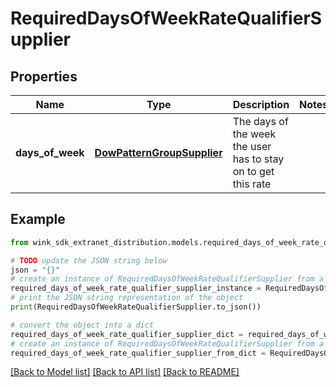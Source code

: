 # RequiredDaysOfWeekRateQualifierSupplier


## Properties

Name | Type | Description | Notes
------------ | ------------- | ------------- | -------------
**days_of_week** | [**DowPatternGroupSupplier**](DowPatternGroupSupplier.md) | The days of the week the user has to stay on to get this rate | 

## Example

```python
from wink_sdk_extranet_distribution.models.required_days_of_week_rate_qualifier_supplier import RequiredDaysOfWeekRateQualifierSupplier

# TODO update the JSON string below
json = "{}"
# create an instance of RequiredDaysOfWeekRateQualifierSupplier from a JSON string
required_days_of_week_rate_qualifier_supplier_instance = RequiredDaysOfWeekRateQualifierSupplier.from_json(json)
# print the JSON string representation of the object
print(RequiredDaysOfWeekRateQualifierSupplier.to_json())

# convert the object into a dict
required_days_of_week_rate_qualifier_supplier_dict = required_days_of_week_rate_qualifier_supplier_instance.to_dict()
# create an instance of RequiredDaysOfWeekRateQualifierSupplier from a dict
required_days_of_week_rate_qualifier_supplier_from_dict = RequiredDaysOfWeekRateQualifierSupplier.from_dict(required_days_of_week_rate_qualifier_supplier_dict)
```
[[Back to Model list]](../README.md#documentation-for-models) [[Back to API list]](../README.md#documentation-for-api-endpoints) [[Back to README]](../README.md)



